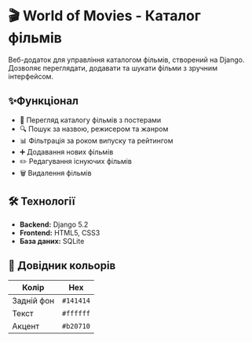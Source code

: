 # 🎬 World of Movies - Каталог фільмів
Веб-додаток для управління каталогом фільмів, створений на Django. Дозволяє переглядати, додавати та шукати фільми з зручним інтерфейсом.
## ✨Функціонал
- 🎥 Перегляд каталогу фільмів з постерами
- 🔍 Пошук за назвою, режисером та жанром
- 📊 Фільтрація за роком випуску та рейтингом
- ➕ Додавання нових фільмів
- ✏️ Редагування існуючих фільмів
- 🗑️ Видалення фільмів
## 🛠 Технології
- **Backend:** Django 5.2
- **Frontend:** HTML5, CSS3
- **База даних:** SQLite
## 🎨 Довідник кольорів

| Колір             | Hex                                                                |
| ----------------- | ------------------------------------------------------------------ |
| Задній фон        | `#141414` |
| Текст             | `#ffffff` |
| Акцент            | `#b20710` |
